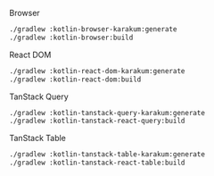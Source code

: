 Browser

```sh
./gradlew :kotlin-browser-karakum:generate
./gradlew :kotlin-browser:build
```

React DOM

```sh
./gradlew :kotlin-react-dom-karakum:generate
./gradlew :kotlin-react-dom:build
```

TanStack Query

```sh
./gradlew :kotlin-tanstack-query-karakum:generate
./gradlew :kotlin-tanstack-react-query:build
```

TanStack Table

```sh
./gradlew :kotlin-tanstack-table-karakum:generate
./gradlew :kotlin-tanstack-react-table:build
```
